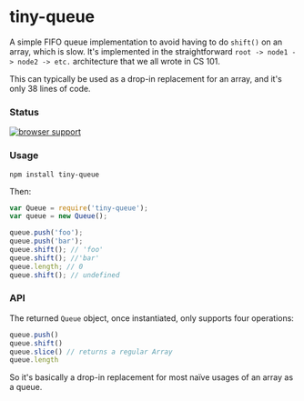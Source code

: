 tiny-queue
============

A simple FIFO queue implementation to avoid having to do `shift()`
on an array, which is slow. It's implemented in the straightforward `root -> node1 -> node2 -> etc.`
architecture that we all wrote in CS 101.

This can typically be used as a drop-in replacement for an array, and it's only 38 lines of code.

### Status

[![browser support](https://ci.testling.com/nolanlawson/tiny-queue.png)](https://ci.testling.com/nolanlawson/tiny-queue)

### Usage

```
npm install tiny-queue
```

Then:

```js
var Queue = require('tiny-queue');
var queue = new Queue();

queue.push('foo');
queue.push('bar');
queue.shift(); // 'foo'
queue.shift(); //'bar'
queue.length; // 0
queue.shift(); // undefined
```

### API

The returned `Queue` object, once instantiated, only supports
four operations:

```js
queue.push()
queue.shift()
queue.slice() // returns a regular Array
queue.length
```

So it's basically a drop-in replacement for most na&iuml;ve usages
of an array as a queue.
